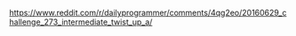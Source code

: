 https://www.reddit.com/r/dailyprogrammer/comments/4qg2eo/20160629_challenge_273_intermediate_twist_up_a/